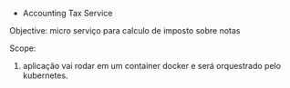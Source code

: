 - Accounting Tax Service

Objective: micro serviço para calculo de imposto sobre notas


Scope:
1. aplicação vai rodar em um container docker e será orquestrado pelo kubernetes.


